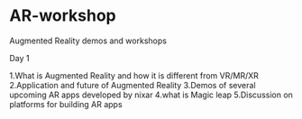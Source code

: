 # AR-workshop
Augmented Reality demos and workshops

Day 1 

1.What is Augmented Reality and how it is different from VR/MR/XR
2.Application and future of Augmented Reality
3.Demos of several upcoming AR apps developed by nixar
4.what is Magic leap
5.Discussion on platforms for building AR apps
